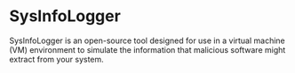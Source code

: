 # SysInfoLogger
SysInfoLogger is an open-source tool designed for use in a virtual machine (VM) environment to simulate the information that malicious software might extract from your system.
